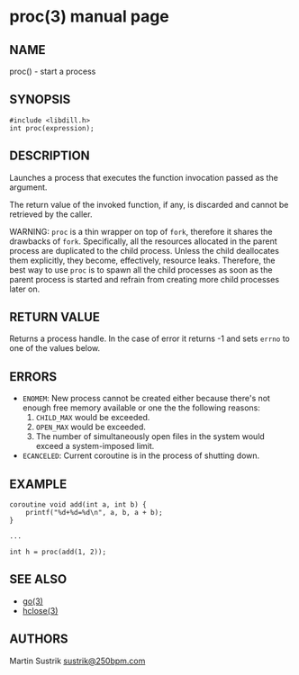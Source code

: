 # proc(3) manual page

## NAME

proc() - start a process

## SYNOPSIS

```
#include <libdill.h>
int proc(expression);
```

## DESCRIPTION

Launches a process that executes the function invocation passed as the argument.

The return value of the invoked function, if any, is discarded and cannot be retrieved by the caller.

WARNING: `proc` is a thin wrapper on top of `fork`, therefore it shares the drawbacks of `fork`. Specifically, all the resources allocated in the parent process are duplicated to the child process. Unless the child deallocates them explicitly, they become, effectively, resource leaks. Therefore, the best way to use `proc` is to spawn all the child processes as soon as the parent process is started and refrain from creating more child processes later on.

## RETURN VALUE

Returns a process handle. In the case of error it returns -1 and sets `errno` to one of the values below.

## ERRORS

* `ENOMEM`: New process cannot be created either because there's not enough free memory available or one the the following reasons:
  1. `CHILD_MAX` would be exceeded.
  2. `OPEN_MAX` would be exceeded.
  3. The number of simultaneously open files in the system would exceed a system-imposed limit.
* `ECANCELED`: Current coroutine is in the process of shutting down.

## EXAMPLE

```
coroutine void add(int a, int b) {
    printf("%d+%d=%d\n", a, b, a + b);
}

...

int h = proc(add(1, 2));
```

## SEE ALSO

* [go(3)](go.html)
* [hclose(3)](hclose.html)

## AUTHORS

Martin Sustrik <sustrik@250bpm.com>


